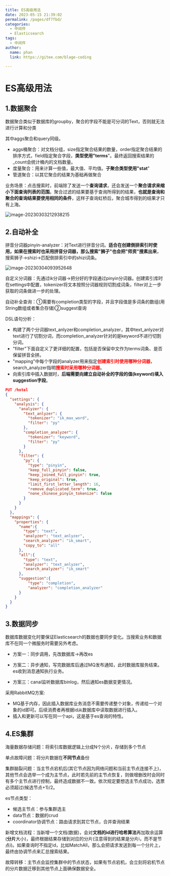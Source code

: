 ```yaml
---
title: ES高级用法
date: 2023-05-15 21:39:02
permalink: /pages/df7fbd/
categories: 
  - 中间件
  - Elasticsearch
tags: 
  - 中间件
author: 
  name: phan
  link: https://gitee.com/blage-coding

---
```

# ES高级用法

## 1.数据聚合

数据聚合类似于数据库的groupby，聚合的字段不能是可分词的Text，否则就无法进行计算和分类

其中aggs聚合和query同级。

- aggs桶聚合：对文档分组，size指定聚合结果的数量，order指定聚合结果的排序方式，field指定聚合字段，**类型使用"terms**"。最终返回搜索结果的_count会统计桶内的文档数量。
- 度量聚合：用来计算一些值，最大值、平均值。**子聚合类型使用"stat**"
- 管道聚合：以其它聚合的结果为基础再做聚合

业务场景：点击搜索时，前端除了发送一个**查询请求**，还会发送一个**聚合请求来缩小下面查询列表的范围**。聚合过滤的结果要基于查询所得到的结果，**也就是查询和聚合的查询结果要使用相同的条件**，这样子查询虹桥后，聚合城市得到的结果才只有上海。

![image-20230303212938215](https://jsd.cdn.zzko.cn/gh/blage-coding/picx-images-hosting@master/20230515/image-20230303212938215.m286i4q9egw.webp)

## 2.自动补全

拼音分词器pinyin-analyzer：对Text进行拼音分词。**适合在创建倒排索引时使用，如果在搜索时也采用拼音分词器，那么搜索"狮子"也会把"师资"搜素出来**，搜索狮子->shizi->匹配倒排索引中的shizi词条。

![image-20230304093952648](https://jsd.cdn.zzko.cn/gh/blage-coding/picx-images-hosting@master/20230515/image-20230304093952648.32thdi36cwo0.webp)

自定义分词器：先通过ik分词器->把分好的字段通过pinyin分词器。创建索引库时在settings中配置，tokenizer将文本按照分词器规则切割成词条，filter对上一步获取的词条做进一步的处理。

自动补全查询：①需要有completion类型的字段，并且字段值是多词条的数组(用String数组或者集合存储)②suggest查询

DSL语句分析：

- 构建了两个分词器text_anlyzer和completion_analyzer，其中text_anlyzer对text进行了切割分词，而completion_analyzer针对的是keyword不进行切割分词。
- "filter"下面自定义了更详细的配置，包括是否保留中文作为terms词条、是否保留拼音全拼。
- "mapping"中每个字段的analyzer用来指定<font color="red">**创建索引时使用哪种分词器**</font>，search_analyzer指明<font color="red">**搜索时采用哪种分词器**</font>。
- 向索引库中插入数据时，**后端需要向建立自动补全的字段的值(keyword)填入suggestion字段**。

```json
PUT /hotel
{
  "settings": {
    "analysis": {
      "analyzer": {
        "text_anlyzer": {
          "tokenizer": "ik_max_word",
          "filter": "py"
        },
        "completion_analyzer": {
          "tokenizer": "keyword",
          "filter": "py"
        }
      },
      "filter": {
        "py": {
          "type": "pinyin",
          "keep_full_pinyin": false,
          "keep_joined_full_pinyin": true,
          "keep_original": true,
          "limit_first_letter_length": 16,
          "remove_duplicated_term": true,
          "none_chinese_pinyin_tokenize": false
        }
      }
    }
  },
  "mappings": {
    "properties": {
      "name":{
        "type": "text",
        "analyzer": "text_anlyzer",
        "search_analyzer": "ik_smart",
        "copy_to": "all"
      },
      "all":{
        "type": "text",
        "analyzer": "text_anlyzer",
        "search_analyzer": "ik_smart"
      },
      "suggestion":{
          "type": "completion",
          "analyzer": "completion_analyzer"
      }
    }
  }
}
```

## 3.数据同步

数据库数据变化时要保证Elasticsearch的数据也要同步变化。当搜索业务和数据库不在同一个微服务时需要另外考虑。

- 方案一：同步调用，先改数据库->再改es

- 方案二：异步通知，写完数据库后通过MQ发布通知，此时数据库服务结束。es收到消息通知执行业务。
- 方案三：canal监听数据库binlog，然后通知es数据变更情况。

采用RabbitMQ方案:

- MQ基于内存，因此插入数据库业务消息不需要传递整个对象，传递给一个对象的id即可。后续消费者再根据id从数据库中读取数据进行插入。
- 插入和更新可以写在同一个api，这是基于es查询的特性。

## 4.ES集群

海量数据存储问题：将索引库数据逻辑上分成N个分片，存储到多个节点

单点故障问题：将分片数据在**不同节点**备份

集群脑裂问题：当主节点宕机后(其它节点因为网络问题和当前主节点连接不上)，其他节点会选举一个成为主节点，此时若先前的主节点恢复，则做增删改时会同时有多个主节点进行控制，最终造成数据不一致。依次规定要想选主节点成功，选票必须超过(候选节点+1)/2。

es节点类型：

- 候选主节点：参与集群选主
- data节点：数据的crud
- coordinator协调节点：路由请求到其它节点，合并查询结果

新增文档流程：当新增一个文档(数据)，会对**文档的id进行哈希算法**再加取余运算(**分片**大小)，最终根据结果存储到对应的分片(注意得到的结果是分片i，而不是节点i)。如果查询时不指定id，比如MatchAll，那么会把请求发送到每一个分片上，最终由协调节点来汇总搜索结果。

故障转移：主节点会监控集群中的节点状态，如果有节点宕机，会立刻将宕机节点的分片数据迁移到其他节点上面确保数据安全。
